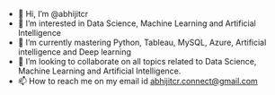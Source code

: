 - 👋 Hi, I’m @abhijitcr
- 👀 I’m interested in Data Science, Machine Learning and Artificial Intelligence
- 🌱 I’m currently mastering Python, Tableau, MySQL, Azure, Artificial intelligence and Deep learning
- 💞️ I’m looking to collaborate on all topics related to Data Science, Machine Learning and Artificial Intelligence.
- 📫 How to reach me on my email id abhijitcr.connect@gmail.com

<!---
abhijitcr/abhijitcr is a ✨ special ✨ repository because its `README.md` (this file) appears on your GitHub profile.
You can click the Preview link to take a look at your changes.
--->
